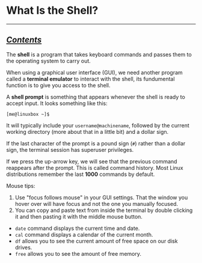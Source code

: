 # What Is the Shell?

---
***[Contents](00-intro.md)***
---

The **shell** is a program that takes keyboard commands and passes them to the
operating system to carry out.

When using a graphical user interface (GUI), we need another program called a
**terminal emulator** to interact with the shell, its fundumental function is to
give you access to the shell.

A **shell prompt** is something that appears whenever the shell is ready to
accept input. It looks something like this:

```
[me@linuxbox ~]$
```

It will typically include your `username@machinename`, followed by the current
working directory (more about that in a little bit) and a dollar sign.

If the last character of the prompt is a pound sign (`#`) rather than a dollar
sign, the terminal session has superuser privileges.

If we press the up-arrow key, we will see that the previous command reappears
after the prompt. This is called command history. Most Linux distributions
remember the last **1000** commands by default.

Mouse tips: 
1. Use "focus follows mouse" in your GUI settings. That the window you hover
   over will have focus and not the one you manually focused.
2. You can copy and paste text from inside the terminal by double clicking it
   and then pasting it with the middle mouse button.

- `date` command displays the current time and date.
- `cal` command displays a calendar of the current month.
- `df` allows you to see the current amount of free space on our disk drives.
- `free` allows you to see the amount of free memory.
